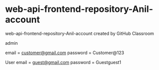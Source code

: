 # web-api-frontend-repository-Anil-account
web-api-frontend-repository-Anil-account created by GitHub Classroom

admin

email = customer@gmail.com
password = Customer@123


User
email = guest@gmail.com
password = Guestguest1
